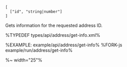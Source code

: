 ```### async getInfo => AddressDetail
[
  ["id", "string|number"]
]
```

Gets information for the requested address ID.

%TYPEDEF types/api/address/get-info.xml%

%EXAMPLE: example/api/address/get-info%
%FORK-js example/run/address/get-info%

%~ width="25"%